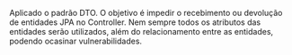 Aplicado o padrão DTO. O objetivo é impedir o recebimento ou devolução de entidades JPA no Controller. 
Nem sempre todos os atributos das entidades serão utilizados, além do relacionamento entre as entidades, podendo ocasinar vulnerabilidades. 

